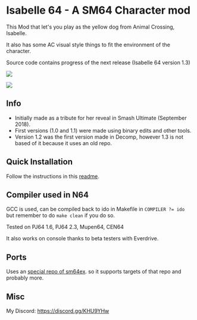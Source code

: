 # Isabelle 64 - A SM64 Character mod

This Mod that let's you play as the yellow dog from Animal Crossing, Isabelle.

It also has some AC visual style things to fit the environment of the character.

Source code contains progress of the next release (Isabelle 64 version 1.3)

<img src="https://i.imgur.com/knWGGxP.png"/></a>

<img src="https://i.imgur.com/ansuxgs.png"/></a>

## Info
* Initially made as a tribute for her reveal in Smash Ultimate (September 2018).
* First versions (1.0 and 1.1) were made using binary edits and other tools.
* Version 1.2 was the first version made in Decomp, however 1.3 is not based of it because it uses an old repo.

## Quick Installation

Follow the instructions in this [readme](https://github.com/n64decomp/sm64/blob/master/README.md).

## Compiler used in N64

GCC is used, can be compiled back to ido in Makefile in `COMPILER ?= ido` but remember to do `make clean` if you do so.

Tested on PJ64 1.6, PJ64 2.3, Mupen64, CEN64

It also works on console thanks to beta testers with Everdrive.

## Ports

Uses an [special repo of sm64ex](https://github.com/AloXado320/sm64ex-alo). so it supports targets of that repo and probably more.

## Misc

My Discord: https://discord.gg/KHU9YHw